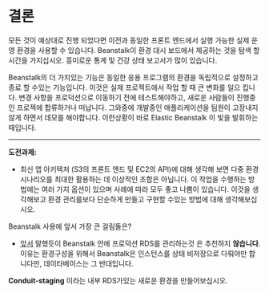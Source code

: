 # 결론

모든 것이 예상대로 진행 되었다면 이전과 동일한 프론트 엔드에서 실행 가능한 실제 운영 환경을 사용할 수 있습니다. Beanstalk이 환경 대시 보드에서 제공하는 것을 탐색 할 시간을 가지십시오. 흥미로운 통계 및 건강 상태 보고서가 많이 있습니다.

Beanstalk의 더 가치있는 기능은 동일한 응용 프로그램의 환경을 독립적으로 설정하고 종료 할 수있는 기능입니다. 이것은 실제 프로젝트에서 작업 할 때 큰 변화를 일으 킵니다. 변경 사항을 프로덕션으로 이동하기 전에 테스트해야하고, 새로운 사람들이 진행중인 프로젝에 합류하거나 떠납니다. 그와중에 개발중인 애플리케이션을 팀원이 고장내지않게 하면서 데모를 해야합니다.  이런상황이 바로 Elastic Beanstalk 이 빛을 발휘하는 때입니다.

---
**도전과제:**

- 최신 앱 아키텍처 (S3의 프론트 엔드 및 EC2의 API)에 대해 생각해 보면 다중 환경 시나리오를 최대한 활용하는 데 이상적인 조합은 아닙니다. 이 작업을 수행하는 방법에는 여러 가지 옵션이 있으며 사례에 따라 모두 좋고 나쁨이 있습니다. 이것을 생각해보고 환경 관리를보다 단순하게 만들고 구현할 수있는 방법에 대해 생각해보십시오.

Beanstalk 사용에 앞서 가장 큰 걸림돌은?

- [앞서](/workshop/beanstalk/introduction.md) 말했듯이 Beanstalk 안에 프로덕션 RDS를 관리하는것 은 추천하지 **않습니다**. 이유는 환경구성을 위해서 Beanstalk은 인스턴스를 상태 비저장으로 다뤄야만 합니다만, 데이타베이스는 그 반대입니다.

**Conduit-staging** 이라는 내부 RDS가있는 새로운 환경을 만들어보십시오.
